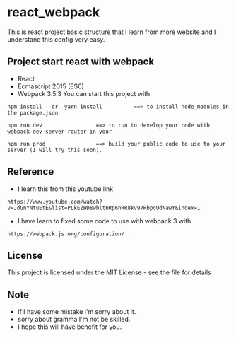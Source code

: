 # react_webpack
This is react project basic structure that I learn from more website and I understand this config very easy.
## Project start react with webpack
* React
* Ecmascript 2015 (ES6) 
* Webpack 3.5.3
You can start this project with
```
npm install   or  yarn install          ==> to install node_modules in the package.json
```

```
npm run dev                 ==> to run to develop your code with webpack-dev-server router in your
```
```
npm run prod                ==> build your public code to use to your server (I will try this soon).
```

## Reference
* I learn this from this youtube link 
```
https://www.youtube.com/watch?v=JdGnYNtuEtE&list=PLkEZWD8wbltnRp6nRR8kv97RbpcUdNawY&index=1
```
* I have learn to fixed some code to use with webpack 3 with 
```
https://webpack.js.org/configuration/ . 
```

## License
This project is licensed under the MIT License - see the file for details

## Note
* if I have some mistake i'm sorry about it.
* sorry about gramma I'm not be skilled.
* I hope this will have benefit for you.
